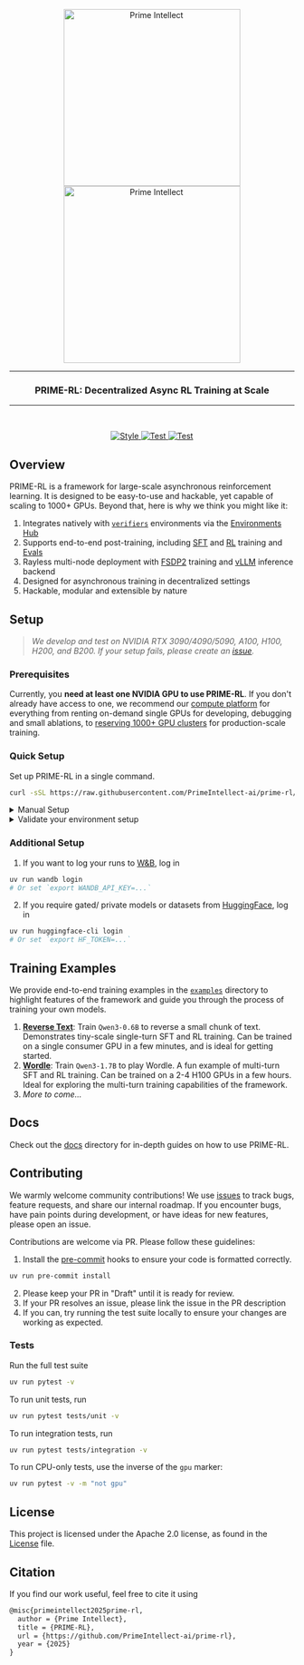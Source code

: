 <p align="center">
</p>

<p align="center">
  <img src="https://github.com/user-attachments/assets/40c36e38-c5bd-4c5a-9cb3-f7b902cd155d#gh-light-mode-only" alt="Prime Intellect" width="312">
  <img src="https://github.com/user-attachments/assets/6414bc9b-126b-41ca-9307-9e982430cde8#gh-dark-mode-only"  alt="Prime Intellect" width="312">
</p>

---

<h3 align="center">
PRIME-RL: Decentralized Async RL Training at Scale
</h3>

---

</br>
<p align="center">
  <a href="https://github.com/PrimeIntellect-ai/prime-rl/actions/workflows/style.yaml">
    <img src="https://github.com/PrimeIntellect-ai/prime-rl/actions/workflows/style.yaml/badge.svg" alt="Style" />
  </a>
  <a href="https://github.com/PrimeIntellect-ai/prime-rl/actions/workflows/cpu_tests.yaml">
    <img src="https://github.com/PrimeIntellect-ai/prime-rl/actions/workflows/cpu_tests.yaml/badge.svg" alt="Test" />
  </a>
  <a href="https://github.com/PrimeIntellect-ai/prime-rl/actions/workflows/gpu_tests.yaml">
    <img src="https://github.com/PrimeIntellect-ai/prime-rl/actions/workflows/gpu_tests.yaml/badge.svg" alt="Test" />
  </a>
</p>

## Overview

PRIME-RL is a framework for large-scale asynchronous reinforcement learning. It is designed to be easy-to-use and hackable, yet capable of scaling to 1000+ GPUs. Beyond that, here is why we think you might like it:

1. Integrates natively with [`verifiers`](https://github.com/willccbb/verifiers) environments via the [Environments Hub](https://app.primeintellect.ai/dashboard/environments?ex_sort=most_stars)
2. Supports end-to-end post-training, including [SFT](docs/sft.md) and [RL](docs/rl.md) training and [Evals](docs/evals.md)
3. Rayless multi-node deployment with [FSDP2](https://docs.pytorch.org/tutorials/intermediate/FSDP_tutorial.html) training and [vLLM](https://github.com/vllm-project/vllm) inference backend
4. Designed for asynchronous training in decentralized settings
5. Hackable, modular and extensible by nature

## Setup

> *We develop and test on NVIDIA RTX 3090/4090/5090, A100, H100, H200, and B200. If your setup fails, please create an [issue](https://github.com/PrimeIntellect-ai/prime-rl/issues).*

### Prerequisites

Currently, you **need at least one NVIDIA GPU to use PRIME-RL**. If you don't already have access to one, we recommend our [compute platform](https://app.primeintellect.ai) for everything from renting on-demand single GPUs for developing, debugging and small ablations, to [reserving 1000+ GPU clusters](https://app.primeintellect.ai/dashboard/quotes) for production-scale training.

### Quick Setup

Set up PRIME-RL in a single command.

```bash
curl -sSL https://raw.githubusercontent.com/PrimeIntellect-ai/prime-rl/main/scripts/install.sh | bash
```

<details>
<summary>
Manual Setup
</summary>
<br>

1. Clone the repository

```bash
git clone https://github.com/PrimeIntellect-ai/prime-rl.git
cd prime-rl
```

2. Install [uv](https://docs.astral.sh/uv/)

```bash
curl -LsSf https://astral.sh/uv/install.sh | sh
source $HOME/.local/bin/env
```

3. Install dependencies from the lock file

```bash
uv sync && uv sync --all-extras
```

</details>

<details>
<summary>
Validate your environment setup
</summary>
<br>

1. Check that the environment uses Python 3.12

```bash
uv run python -V
```

2. Check that `flash-attn` is installed

```bash
uv run python -c "import flash_attn"
```

3. Check that you can run SFT trainer on a dense model (*this requires 1 GPU*)

```bash
uv run sft @ examples/debug/sft.toml
```

4. Check that you can run the SFT trainer on a MoE model (*this requires 1 GPU*)

```bash
uv run sft @ examples/debug/moe/sft.toml
```

4. Check that you can run the RL trainer (*this requires 1 GPU*)

```bash
uv run trainer @ examples/debug/rl/train.toml
```

5. Check that you can run the inference server (*this requires 1 GPU*)

```bash
uv run inference @ examples/debug/rl/infer.toml
```

*Keep the inference server running in the background for the next steps.*

5.1. Check that you can run the orchestrator against the inference server

```bash
uv run orchestrator @ examples/debug/rl/orch.toml
```

5.2. Check that you can run evals against the inference server

```bash
uv run eval @ examples/debug/eval.toml
```

</details>

### Additional Setup

1. If you want to log your runs to [W&B](https://wandb.ai), log in

```bash
uv run wandb login
# Or set `export WANDB_API_KEY=...`
```

2. If you require gated/ private models or datasets from [HuggingFace](https://huggingface.co), log in

```bash
uv run huggingface-cli login
# Or set `export HF_TOKEN=...`
```

## Training Examples

We provide end-to-end training examples in the [`examples`](examples) directory to highlight features of the framework and guide you through the process of training your own models.

1. [**Reverse Text**](examples/reverse_text/README.md): Train `Qwen3-0.6B` to reverse a small chunk of text. Demonstrates tiny-scale single-turn SFT and RL training. Can be trained on a single consumer GPU in a few minutes, and is ideal for getting started.
2. [**Wordle**](examples/wordle/README.md): Train `Qwen3-1.7B` to play Wordle. A fun example of multi-turn SFT and RL training. Can be trained on a 2-4 H100 GPUs in a few hours. Ideal for exploring the multi-turn training capabilities of the framework.
3. *More to come...*


## Docs

Check out the [docs](docs) directory for in-depth guides on how to use PRIME-RL.

## Contributing

We warmly welcome community contributions! We use [issues](https://github.com/PrimeIntellect-ai/prime-rl/issues) to track bugs, feature requests, and share our internal roadmap. If you encounter bugs, have pain points during development, or have ideas for new features, please open an issue.

Contributions are welcome via PR. Please follow these guidelines:
1. Install the [pre-commit](https://pre-commit.com) hooks to ensure your code is formatted correctly.
  ```bash
  uv run pre-commit install
  ```
2. Please keep your PR in "Draft" until it is ready for review.
3. If your PR resolves an issue, please link the issue in the PR description
4. If you can, try running the test suite locally to ensure your changes are working as expected.

### Tests

Run the full test suite 

```bash
uv run pytest -v
```

To run unit tests, run

```bash
uv run pytest tests/unit -v
```

To run integration tests, run

```bash
uv run pytest tests/integration -v
```

To run CPU-only tests, use the inverse of the `gpu` marker:

```bash
uv run pytest -v -m "not gpu"
```

## License

This project is licensed under the Apache 2.0 license, as found in the [License](LICENSE) file.

## Citation

If you find our work useful, feel free to cite it using

```tex
@misc{primeintellect2025prime-rl,
  author = {Prime Intellect},
  title = {PRIME-RL},
  url = {https://github.com/PrimeIntellect-ai/prime-rl},
  year = {2025}
}
```
